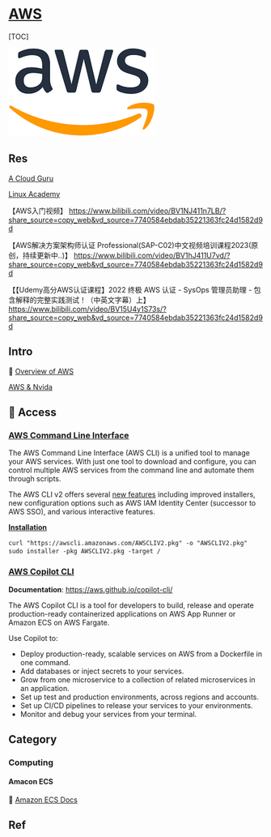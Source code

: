 # [AWS](https://aws.amazon.com)

[TOC]

<img src="../../../../Assets/Pics/D9FE9AC9-DD57-4FB0-BDB7-3A87F5BC6920.png" alt="File:Amazon Web Services Logo.svg - Wikimedia Commons" style="zoom:100%;" />



## Res

[A Cloud Guru](https://acloudguru.com)

[Linux Academy](https://www.youtube.com/@LinuxAcademycom/about)

【AWS入门视频】 https://www.bilibili.com/video/BV1NJ411n7LB/?share_source=copy_web&vd_source=7740584ebdab35221363fc24d1582d9d

【AWS解决方案架构师认证 Professional(SAP-C02)中文视频培训课程2023(原创，持续更新中..)】 https://www.bilibili.com/video/BV1hJ411U7vd/?share_source=copy_web&vd_source=7740584ebdab35221363fc24d1582d9d

【【Udemy高分AWS认证课程】2022 终极 AWS 认证 - SysOps 管理员助理 - 包含解释的完整实践测试！（中英文字幕）上】 https://www.bilibili.com/video/BV15U4y1S73s/?share_source=copy_web&vd_source=7740584ebdab35221363fc24d1582d9d

## Intro

:open_file_folder: [Overview of AWS](https://docs.aws.amazon.com/whitepapers/latest/aws-overview/global-infrastructure.html)

[AWS & Nvida](https://aws.amazon.com/nvidia/)



## 🔐 Access

### [AWS Command Line Interface](https://aws.amazon.com/cli/)

The AWS Command Line Interface (AWS CLI) is a unified tool to manage your AWS services. With just one tool to download and configure, you can control multiple AWS services from the command line and automate them through scripts.

The AWS CLI v2 offers several [new features](https://aws.amazon.com/blogs/developer/aws-cli-v2-is-now-generally-available/) including improved installers, new configuration options such as AWS IAM Identity Center (successor to AWS SSO), and various interactive features.

**[Installation](https://docs.aws.amazon.com/cli/latest/userguide/getting-started-install.html)**

```shell
curl "https://awscli.amazonaws.com/AWSCLIV2.pkg" -o "AWSCLIV2.pkg"
sudo installer -pkg AWSCLIV2.pkg -target /
```



###  [AWS Copilot CLI](https://github.com/aws/copilot-cli)

**Documentation**: https://aws.github.io/copilot-cli/

The AWS Copilot CLI is a tool for developers to build, release and operate production-ready containerized applications on AWS App Runner or Amazon ECS on AWS Fargate.

Use Copilot to:

- Deploy production-ready, scalable services on AWS from a Dockerfile in one command.
- Add databases or inject secrets to your services.
- Grow from one microservice to a collection of related microservices in an application.
- Set up test and production environments, across regions and accounts.
- Set up CI/CD pipelines to release your services to your environments.
- Monitor and debug your services from your terminal.



## Category

### Computing

#### Amacon ECS

:open_file_folder: [Amazon ECS Docs](https://docs.aws.amazon.com/AmazonECS/latest/developerguide/Welcome.html)



## Ref

